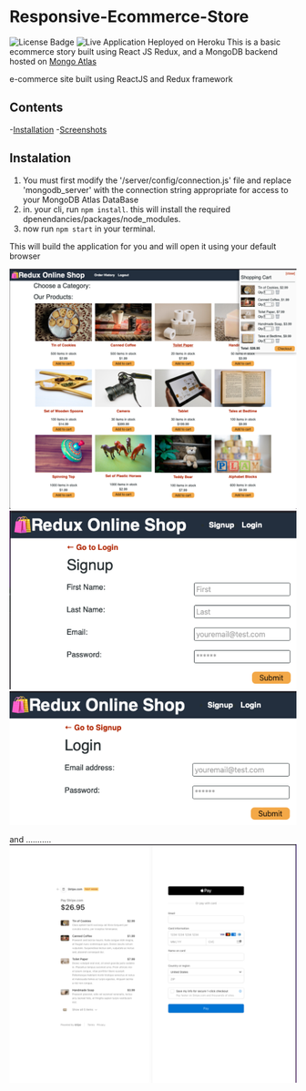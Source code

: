 # Responsive-Ecommerce-Store
![License Badge](https://img.shields.io/github/license/michaeladamgroberman/responsive-ecommerce-store)
![Live Application Heployed on Heroku](https://obscure-harbor-86145.herokuapp.com/)
This is a basic ecommerce story built using React JS Redux, and a MongoDB backend hosted on [Mongo Atlas](https://cloud.mongodb.com) 

e-commerce site built using ReactJS and Redux framework
## Contents

-[Installation](#installation)
-[Screenshots](#screenshots)


## Instalation
1. You must first modify the '/server/config/connection.js' file and replace 'mongodb_server' with the connection string appropriate for access to your MongoDB Atlas DataBase
2. in. your cli, run `npm install`. this will install the required dpenendancies/packages/node_modules.
3. now run `npm start` in your terminal. 

This will build the application for you and will open it using your default browser

![shoppingAndCart](https://github.com/MichaelAdamGroberman/Responsive-Ecommerce-Store/blob/main/assets/cart.png)
![signup](https://github.com/MichaelAdamGroberman/Responsive-Ecommerce-Store/blob/main/assets/signup.png)
![login](https://github.com/MichaelAdamGroberman/Responsive-Ecommerce-Store/blob/main/assets/login.png)

and ...........
![Checkout](https://github.com/MichaelAdamGroberman/Responsive-Ecommerce-Store/blob/main/assets/checkout.png)
